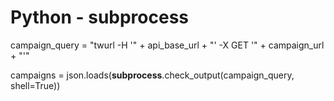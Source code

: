 # Python - subprocess

campaign\_query = "twurl -H '" + api\_base\_url + "' -X GET '" + campaign\_url + "'"

campaigns = json.loads(**subprocess**.check\_output(campaign\_query, shell=True))
